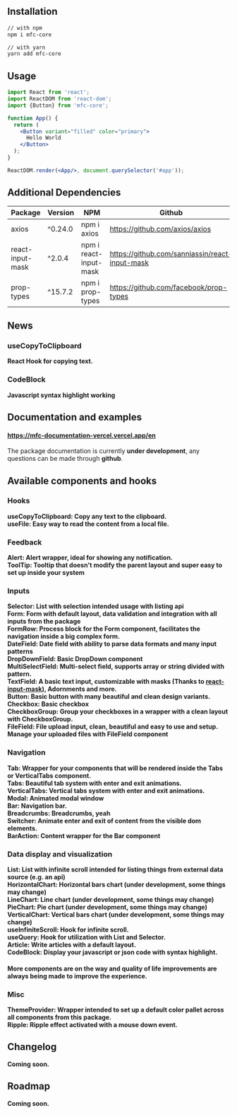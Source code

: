 ## Installation

```sh
// with npm
npm i mfc-core

// with yarn
yarn add mfc-core
```

## Usage

```jsx
import React from 'react';
import ReactDOM from 'react-dom';
import {Button} from 'mfc-core';

function App() {
  return (
    <Button variant="filled" color="primary">
      Hello World
    </Button>
  );
}

ReactDOM.render(<App/>, document.querySelector('#app'));
```

## Additional Dependencies

| Package            | Version | NPM                      | Github                                         |
|--------------------|---------|--------------------------|------------------------------------------------|
| axios              | ^0.24.0 | npm i axios              | https://github.com/axios/axios                 |
| react-input-mask   | ^2.0.4  | npm i react-input-mask   | https://github.com/sanniassin/react-input-mask |
| prop-types   | ^15.7.2  | npm i prop-types   | https://github.com/facebook/prop-types |

## News

### useCopyToClipboard
<b>React Hook for copying text.</b>
### CodeBlock
<b>Javascript syntax highlight working</b>

## Documentation and examples

#### https://mfc-documentation-vercel.vercel.app/en

The package documentation is currently <b>under development</b>, any questions can be made through <b>github</b>.

## Available components and hooks

### Hooks
<b>useCopyToClipboard: Copy any text to the clipboard.<br>
<b>useFile: Easy way to read the content from a local file.<br>

### Feedback

<b>Alert</b>: Alert wrapper, ideal for showing any notification.<br>
<b>ToolTip</b>: Tooltip that doesn't modify the parent layout and super easy to set up inside your system<br>

### Inputs

<b>Selector</b>: List with selection intended usage with listing api<br>
<b>Form</b>: Form with default layout, data validation and integration with all inputs from the package<br>
<b>FormRow</b>: Process block for the Form component, facilitates the navigation inside a big complex form.<br>
<b>DateField</b>: Date field with ability to parse data formats and many input patterns<br>
<b>DropDownField</b>: Basic DropDown component<br>
<b>MultiSelectField</b>: Multi-select field, supports array or string divided with pattern.<br>
<b>TextField</b>: A basic text input, customizable with masks (Thanks to <a href='https://github.com/sanniassin/react-input-mask'>react-input-mask</a>), Adornments and more.<br>
<b>Button</b>: Basic button with many beautiful and clean design variants.<br>
<b>Checkbox</b>: Basic checkbox<br>
<b>CheckboxGroup</b>: Group your checkboxes in a wrapper with a clean layout with CheckboxGroup. <br>
<b>FileField</b>: File upload input, clean, beautiful and easy to use and setup. Manage your uploaded files with FileField component<br>

### Navigation

<b>Tab</b>: Wrapper for your components that will be rendered inside the Tabs or VerticalTabs component.<br>
<b>Tabs</b>: Beautiful tab system with enter and exit animations.<br>
<b>VerticalTabs</b>: Vertical tabs system with enter and exit animations.<br>
<b>Modal</b>: Animated modal window<br>
<b>Bar</b>: Navigation bar.<br>
<b>Breadcrumbs</b>: Breadcrumbs, yeah<br>
<b>Switcher</b>: Animate enter and exit of content from the visible dom elements.<br>
<b>BarAction</b>: Content wrapper for the Bar component<br>

### Data display and visualization

<b>List</b>: List with infinite scroll intended for listing things from external data source (e.g. an api)<br>
<b>HorizontalChart</b>: Horizontal bars chart (under development, some things may change)<br>
<b>LineChart</b>: Line chart (under development, some things may change)<br>
<b>PieChart</b>: Pie chart (under development, some things may change)<br>
<b>VerticalChart</b>: Vertical bars chart (under development, some things may change)<br>
<b>useInfiniteScroll</b>: Hook for infinite scroll. <br>
<b>useQuery</b>: Hook for utilization with List and Selector. <br>
<b>Article</b>: Write articles with a default layout. <br>
<b>CodeBlock</b>: Display your javascript or json code with syntax highlight. <br>

#### More components are on the way and quality of life improvements are always being made to improve the experience.

### Misc

<b>ThemeProvider</b>: Wrapper intended to set up a default color pallet across all components from this package. <br>
<b>Ripple</b>: Ripple effect activated with a mouse down event. <br>

## Changelog

Coming soon.

## Roadmap

Coming soon.
